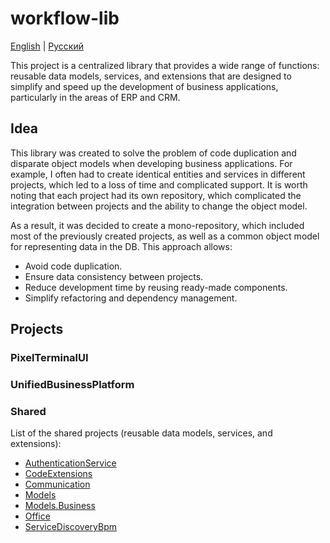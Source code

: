 # workflow-lib 

[English](README.md) | [Русский](README.ru.md)

This project is a centralized library that provides a wide range of functions: reusable data models, services, and extensions that are designed to simplify and speed up the development of business applications, particularly in the areas of ERP and CRM.

## Idea

This library was created to solve the problem of code duplication and disparate object models when developing business applications. For example, I often had to create identical entities and services in different projects, which led to a loss of time and complicated support. It is worth noting that each project had its own repository, which complicated the integration between projects and the ability to change the object model.

As a result, it was decided to create a mono-repository, which included most of the previously created projects, as well as a common object model for representing data in the DB. This approach allows:
- Avoid code duplication.
- Ensure data consistency between projects.
- Reduce development time by reusing ready-made components.
- Simplify refactoring and dependency management.

## Projects

### PixelTerminalUI

### UnifiedBusinessPlatform

### Shared

List of the shared projects (reusable data models, services, and extensions):

- [AuthenticationService](src/Shared/AuthenticationService/README.md)
- [CodeExtensions](src/Shared/CodeExtensions/README.md)
- [Communication](src/Shared/Communication/README.md)
- [Models](src/Shared/Models/README.md)
- [Models.Business](src/Shared/Models.Business/README.md)
- [Office](src/Shared/Office/README.md)
- [ServiceDiscoveryBpm](src/Shared/ServiceDiscoveryBpm/README.md)
